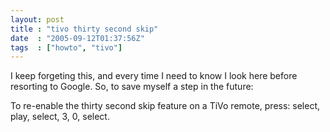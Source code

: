 ```yaml
---
layout: post
title : "tivo thirty second skip"
date  : "2005-09-12T01:37:56Z"
tags  : ["howto", "tivo"]
---
```

I keep forgeting this, and every time I need to know I look here before resorting to Google.  So, to save myself a step in the future:

To re-enable the thirty second skip feature on a TiVo remote, press: select, play, select, 3, 0, select.
